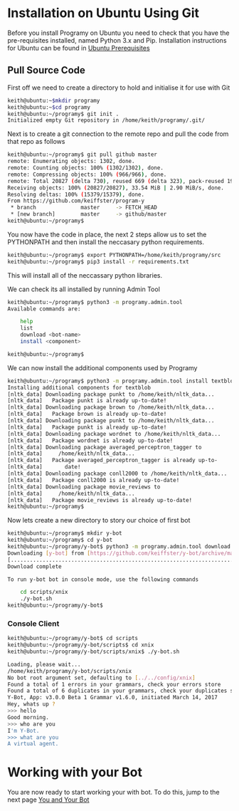 # Installation on Ubuntu Using Git

Before you install Programy on Ubuntu you need to check that you have the pre-requisites installed, 
named Python 3.x and Pip. Installation instructions for Ubuntu can be found in [Ubuntu Prerequisites](Install_Linux_PreReqs)

## Pull Source Code
First off we need to create a directory to hold and initialise it for use with Git
```bash
keith@ubuntu:~$mkdir programy
keith@ubuntu:~$cd programy
keith@ubuntu:~/programy$ git init .
Initialized empty Git repository in /home/keith/programy/.git/
```

Next is to create a git connection to the remote repo and pull the code from that repo as follows
```bash
keith@ubuntu:~/programy$ git pull github master
remote: Enumerating objects: 1302, done.
remote: Counting objects: 100% (1302/1302), done.
remote: Compressing objects: 100% (966/966), done.
remote: Total 20827 (delta 730), reused 669 (delta 323), pack-reused 19525
Receiving objects: 100% (20827/20827), 33.54 MiB | 2.90 MiB/s, done.
Resolving deltas: 100% (15379/15379), done.
From https://github.com/keiffster/program-y
 * branch              master     -> FETCH_HEAD
 * [new branch]        master     -> github/master
keith@ubuntu:~/programy$ 
```

You now have the code in place, the next 2 steps allow us to set the PYTHONPATH and then install the neccasary python requirements.

```bash
keith@ubuntu:~/programy$ export PYTHONPATH=/home/keith/programy/src
keith@ubuntu:~/programy$ pip3 install -r requirements.txt
```

This will install all of the neccassary python libraries. 

We can check its all installed by running Admin Tool

```bash
keith@ubuntu:~/programy$ python3 -m programy.admin.tool
Available commands are:

	help
	list
	download <bot-name>
	install <component>

keith@ubuntu:~/programy$ 
```

We can now install the additional components used by Programy

```bash
keith@ubuntu:~/programy$ python3 -m programy.admin.tool install textblob
Installing additional components for textblob
[nltk_data] Downloading package punkt to /home/keith/nltk_data...
[nltk_data]   Package punkt is already up-to-date!
[nltk_data] Downloading package brown to /home/keith/nltk_data...
[nltk_data]   Package brown is already up-to-date!
[nltk_data] Downloading package punkt to /home/keith/nltk_data...
[nltk_data]   Package punkt is already up-to-date!
[nltk_data] Downloading package wordnet to /home/keith/nltk_data...
[nltk_data]   Package wordnet is already up-to-date!
[nltk_data] Downloading package averaged_perceptron_tagger to
[nltk_data]     /home/keith/nltk_data...
[nltk_data]   Package averaged_perceptron_tagger is already up-to-
[nltk_data]       date!
[nltk_data] Downloading package conll2000 to /home/keith/nltk_data...
[nltk_data]   Package conll2000 is already up-to-date!
[nltk_data] Downloading package movie_reviews to
[nltk_data]     /home/keith/nltk_data...
[nltk_data]   Package movie_reviews is already up-to-date!
keith@ubuntu:~/programy$ 
```

Now lets create a new directory to story our choice of first bot

```bash
keith@ubuntu:~/programy$ mkdir y-bot
keith@ubuntu:~/programy$ cd y-bot
keith@ubuntu:~/programy/y-bot$ python3 -m programy.admin.tool download y-bot
Downloading [y-bot] from [https://github.com/keiffster/y-bot/archive/master.zip]
[.............................................................................]
Download complete

To run y-bot bot in console mode, use the following commands

	cd scripts/xnix
	./y-bot.sh
keith@ubuntu:~/programy/y-bot$ 
```

### Console Client
```bash
keith@ubuntu:~/programy/y-bot$ cd scripts
keith@ubuntu:~/programy/y-bot/scripts$ cd xnix
keith@ubuntu:~/programy/y-bot/scripts/xnix$ ./y-bot.sh

Loading, please wait...
/home/keith/programy/y-bot/scripts/xnix
No bot root argument set, defaulting to [../../config/xnix]
Found a total of 1 errors in your grammars, check your errors store
Found a total of 6 duplicates in your grammars, check your duplicates store
Y-Bot, App: v3.0.0 Beta 1 Grammar v1.6.0, initiated March 14, 2017
Hey, whats up ?
>>> hello
Good morning.
>>> who are you
I'm Y-Bot.
>>> what are you
A virtual agent.
```

# Working with your Bot
You are now ready to start working your with bot. To do this, jump to the next page [You and Your Bot](./You_And_Your_Bot)